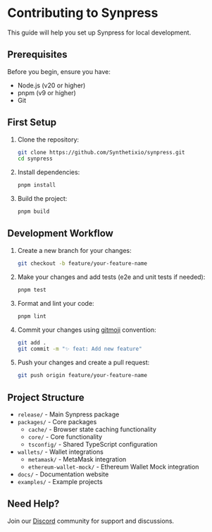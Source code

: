 # Contributing to Synpress

This guide will help you set up Synpress for local development.

## Prerequisites

Before you begin, ensure you have:
- Node.js (v20 or higher)
- pnpm (v9 or higher)
- Git

## First Setup

1. Clone the repository:
   ```bash
   git clone https://github.com/Synthetixio/synpress.git
   cd synpress
   ```

2. Install dependencies:
   ```bash
   pnpm install
   ```

3. Build the project:
   ```bash
   pnpm build
   ```

## Development Workflow

1. Create a new branch for your changes:
   ```bash
   git checkout -b feature/your-feature-name
   ```

2. Make your changes and add tests (e2e and unit tests if needed):
   ```bash
   pnpm test
   ```

3. Format and lint your code:
   ```bash
   pnpm lint
   ```

4. Commit your changes using [gitmoji](https://gitmoji.dev/) convention:
   ```bash
   git add .
   git commit -m "✨ feat: Add new feature"
   ```

5. Push your changes and create a pull request:
   ```bash
   git push origin feature/your-feature-name
   ```

## Project Structure

- `release/` - Main Synpress package
- `packages/` - Core packages
  - `cache/` - Browser state caching functionality
  - `core/` - Core functionality
  - `tsconfig/` - Shared TypeScript configuration
- `wallets/` - Wallet integrations
  - `metamask/` - MetaMask integration
  - `ethereum-wallet-mock/` - Ethereum Wallet Mock integration
- `docs/` - Documentation website
- `examples/` - Example projects

## Need Help?

Join our [Discord](https://discord.gg/XhZKSRGtWc) community for support and discussions.
